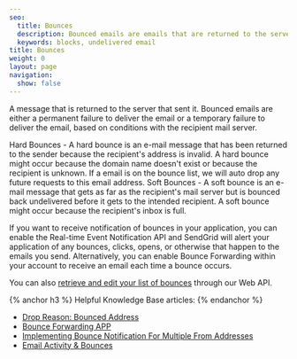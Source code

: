 ```yaml
---
seo:
  title: Bounces
  description: Bounced emails are emails that are returned to the server that sent them.
  keywords: blocks, undelivered email
title: Bounces
weight: 0
layout: page
navigation:
  show: false
---
```


A message that is returned to the server that sent it. Bounced emails are either a permanent failure to deliver the email or a temporary failure to deliver the email, based on conditions with the recipient mail server.

Hard Bounces - A hard bounce is an e-mail message that has been returned to the sender because the recipient's address is invalid. A hard bounce might occur because the domain name doesn't exist or because the recipient is unknown. If a email is on the bounce list, we will auto drop any future requests to this email address.
Soft Bounces - A soft bounce is an e-mail message that gets as far as the recipient's mail server but is bounced back undelivered before it gets to the intended recipient. A soft bounce might occur because the recipient's inbox is full.

If you want to receive notification of bounces in your application, you can enable the Real-time Event Notification API and SendGrid will alert your application of any bounces, clicks, opens, or otherwise that happen to the emails you send. Alternatively, you can enable Bounce Forwarding within your account to receive an email each time a bounce occurs.

You can also [retrieve and edit your list of bounces]({{root_url}}/API_Reference/Web_API/bounces.html) through our Web API.

{% anchor h3 %}
Helpful Knowledge Base articles:
{% endanchor %}

* [Drop Reason: Bounced Address](https://sendgrid.zendesk.com/hc/en-us/articles/203790456)
* [Bounce Forwarding APP](https://sendgrid.zendesk.com/hc/en-us/articles/200181478)
* [Implementing Bounce Notification For Multiple From Addresses](https://sendgrid.zendesk.com/hc/en-us/articles/200185178)
* [Email Activity & Bounces](https://sendgrid.zendesk.com/hc/en-us/articles/200181728)
